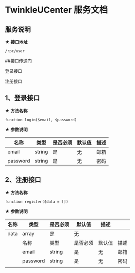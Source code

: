 # TwinkleUCenter 服务文档 #

## 服务说明
**★ 接口地址**  

	/rpc/user	

##接口传送门

登录接口

注册接口

## 1、登录接口 ##

**★ 方法名称**  

    function login($email, $password)

**★ 参数说明**  

| 名称       | 类型     | 是否必须 | 默认值  | 描述   |
| -------- | ------ | ---- | ---- | :--- |
| email    | string | 是    | 无    | 邮箱   |
| password | string | 是    | 无    | 密码   |

## 2、注册接口

**★ 方法名称**  

    function register($data = [])
**★ 参数说明**

| 名称   | 类型       | 是否必须   | 默认值  | 描述   |      |
| ---- | -------- | ------ | ---- | ---- | ---- |
| data | array    | 是      | 无    |      |      |
|      | 名称       | 类型     | 是否必须 | 默认值  | 描述   |
|      | email    | string | 是    | 无    | 邮箱   |
|      | password | string | 是    | 无    | 密码   |
|      |          |        |      |      |      |

